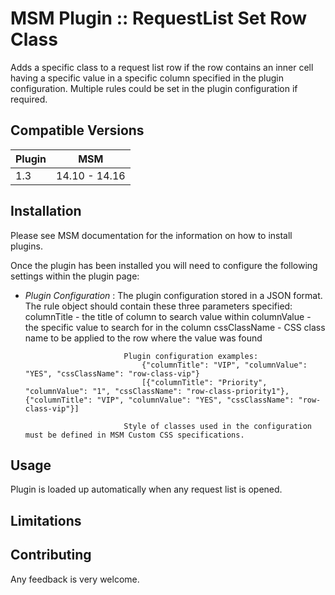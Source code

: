 # MSM Plugin :: RequestList Set Row Class

Adds a specific class to a request list row if the row contains an inner cell having a specific value in a specific column specified in the plugin configuration.
Multiple rules could be set in the plugin configuration if required.


## Compatible Versions

| Plugin  | MSM                    |
|---------|------------------------|
| 1.3     | 14.10 - 14.16          |

## Installation

Please see MSM documentation for the information on how to install plugins.

Once the plugin has been installed you will need to configure the following settings within the plugin page:

+ *Plugin Configuration* : 	The plugin configuration stored in a JSON format. The rule object should contain these three parameters specified:
							columnTitle - the title of column to search value within
							columnValue - the specific value to search for in the column
							cssClassName - CSS class name to be applied to the row where the value was found

							Plugin configuration examples:
								{"columnTitle": "VIP", "columnValue": "YES", "cssClassName": "row-class-vip"}
								[{"columnTitle": "Priority", "columnValue": "1", "cssClassName": "row-class-priority1"},{"columnTitle": "VIP", "columnValue": "YES", "cssClassName": "row-class-vip"}]
								
							Style of classes used in the configuration must be defined in MSM Custom CSS specifications.

## Usage

Plugin is loaded up automatically when any request list is opened.

## Limitations


## Contributing

Any feedback is very welcome.